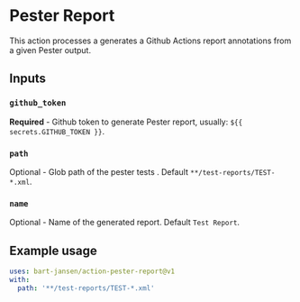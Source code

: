 # Pester Report

This action processes a  generates a Github Actions report annotations from a given Pester output.

## Inputs

### `github_token`

**Required** - Github token to generate Pester report, usually: `${{ secrets.GITHUB_TOKEN }}`.


### `path`

Optional - Glob path of the pester tests . Default `**/test-reports/TEST-*.xml`.

### `name`

Optional - Name of the generated report. Default `Test Report`.


## Example usage
```yml
uses: bart-jansen/action-pester-report@v1
with:
  path: '**/test-reports/TEST-*.xml'
```
